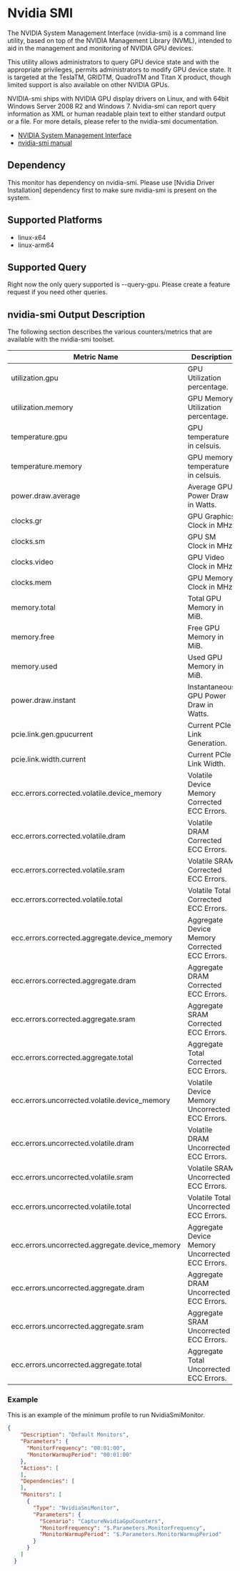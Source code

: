 # Nvidia SMI
The NVIDIA System Management Interface (nvidia-smi) is a command line utility, based on top of the NVIDIA Management Library (NVML), intended to aid in the management and monitoring of NVIDIA GPU devices. 

This utility allows administrators to query GPU device state and with the appropriate privileges, permits administrators to modify GPU device state.  It is targeted at the TeslaTM, GRIDTM, QuadroTM and Titan X product, though limited support is also available on other NVIDIA GPUs.

NVIDIA-smi ships with NVIDIA GPU display drivers on Linux, and with 64bit Windows Server 2008 R2 and Windows 7. Nvidia-smi can report query information as XML or human readable plain text to either standard output or a file. For more details, please refer to the nvidia-smi documentation.

* [NVIDIA System Management Interface](https://developer.nvidia.com/nvidia-system-management-interface)
* [nvidia-smi manual](https://developer.download.nvidia.com/compute/DCGM/docs/nvidia-smi-367.38.pdf)

## Dependency
This monitor has dependency on nvidia-smi. Please use [Nvidia Driver Installation] dependency first to make sure nvidia-smi is present on the system.

## Supported Platforms
* linux-x64
* linux-arm64

## Supported Query
Right now the only query supported is --query-gpu. Please create a feature request if you need other queries.

## nvidia-smi Output Description
The following section describes the various counters/metrics that are available with the nvidia-smi toolset.

| Metric Name | Description |
|-------------|-------------|
| utilization.gpu | GPU Utilization percentage. |
| utilization.memory | GPU Memory Utilization percentage. |
| temperature.gpu | GPU temperature in celsuis. |
| temperature.memory | GPU memory temperature in celsuis. |
| power.draw.average | Average GPU Power Draw in Watts. |
| clocks.gr | GPU Graphics Clock in MHz. |
| clocks.sm | GPU SM Clock in MHz. |
| clocks.video | GPU Video Clock in MHz. |
| clocks.mem | GPU Memory Clock in MHz. |
| memory.total | Total GPU Memory in MiB. |
| memory.free | Free GPU Memory in MiB. |
| memory.used | Used GPU Memory in MiB. |
| power.draw.instant | Instantaneous GPU Power Draw in Watts. |
| pcie.link.gen.gpucurrent | Current PCIe Link Generation. |
| pcie.link.width.current | Current PCIe Link Width. |
| ecc.errors.corrected.volatile.device_memory | Volatile Device Memory Corrected ECC Errors. |
| ecc.errors.corrected.volatile.dram | Volatile DRAM Corrected ECC Errors. |
| ecc.errors.corrected.volatile.sram | Volatile SRAM Corrected ECC Errors. |
| ecc.errors.corrected.volatile.total | Volatile Total Corrected ECC Errors. |
| ecc.errors.corrected.aggregate.device_memory | Aggregate Device Memory Corrected ECC Errors. |
| ecc.errors.corrected.aggregate.dram | Aggregate DRAM Corrected ECC Errors. |
| ecc.errors.corrected.aggregate.sram | Aggregate SRAM Corrected ECC Errors. |
| ecc.errors.corrected.aggregate.total | Aggregate Total Corrected ECC Errors. |
| ecc.errors.uncorrected.volatile.device_memory | Volatile Device Memory Uncorrected ECC Errors. |
| ecc.errors.uncorrected.volatile.dram | Volatile DRAM Uncorrected ECC Errors. |
| ecc.errors.uncorrected.volatile.sram | Volatile SRAM Uncorrected ECC Errors. |
| ecc.errors.uncorrected.volatile.total | Volatile Total Uncorrected ECC Errors. |
| ecc.errors.uncorrected.aggregate.device_memory | Aggregate Device Memory Uncorrected ECC Errors. |
| ecc.errors.uncorrected.aggregate.dram | Aggregate DRAM Uncorrected ECC Errors. |
| ecc.errors.uncorrected.aggregate.sram | Aggregate SRAM Uncorrected ECC Errors. |
| ecc.errors.uncorrected.aggregate.total | Aggregate Total Uncorrected ECC Errors. |

### Example
This is an example of the minimum profile to run NvidiaSmiMonitor.

```json
{
    "Description": "Default Monitors",
    "Parameters": {
      "MonitorFrequency": "00:01:00",
      "MonitorWarmupPeriod": "00:01:00"
    },
    "Actions": [
    ],
    "Dependencies": [
    ],
    "Monitors": [
      {
        "Type": "NvidiaSmiMonitor",
        "Parameters": {
          "Scenario": "CaptureNvidiaGpuCounters",
          "MonitorFrequency": "$.Parameters.MonitorFrequency",
          "MonitorWarmupPeriod": "$.Parameters.MonitorWarmupPeriod"
        }
      }
    ]
  }
```